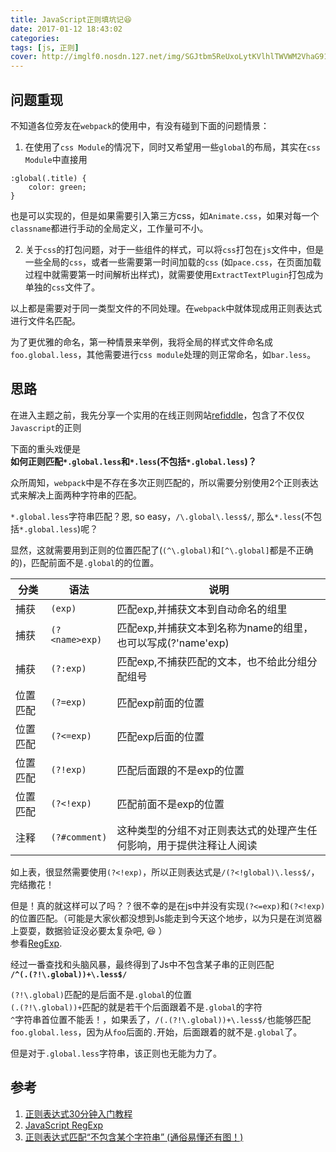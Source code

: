 ```yaml
---
title: JavaScript正则填坑记😆
date: 2017-01-12 18:43:02
categories:
tags: [js, 正则]
cover: http://imglf0.nosdn.127.net/img/SGJtbm5ReUxoLytKVlhlTWVWM2VhaG91cFJsYmVVdGZCcE9abThuUUJLckx4UHpySW9ZdVhBPT0.jpg?imageView&thumbnail=1680x0&quality=96&stripmeta=0&type=jpg
---
```



## 问题重现

不知道各位旁友在`webpack`的使用中，有没有碰到下面的问题情景：
1. 在使用了`css Module`的情况下，同时又希望用一些`global`的布局，其实在`css Module`中直接用
```
:global(.title) {
    color: green;
}
```
也是可以实现的，但是如果需要引入第三方css，如`Animate.css`，如果对每一个`classname`都进行手动的全局定义，工作量可不小。

2. 关于`css`的打包问题，对于一些组件的样式，可以将`css`打包在`js`文件中，但是一些全局的`css`，或者一些需要第一时间加载的`css` (如`pace.css`，在页面加载过程中就需要第一时间解析出样式)，就需要使用`ExtractTextPlugin`打包成为单独的`css`文件了。

以上都是需要对于同一类型文件的不同处理。在`webpack`中就体现成用正则表达式进行文件名匹配。

为了更优雅的命名，第一种情景来举例，我将全局的样式文件命名成`foo.global.less`，其他需要进行`css module`处理的则正常命名，如`bar.less`。

## 思路

在进入主题之前，我先分享一个实用的在线正则网站[refiddle](http://refiddle.com/)，包含了不仅仅`Javascript`的正则

下面的重头戏便是  
**如何正则匹配`*.global.less`和`*.less`(不包括`*.global.less`)？**

众所周知，`webpack`中是不存在多次正则匹配的，所以需要分别使用2个正则表达式来解决上面两种字符串的匹配。

`*.global.less`字符串匹配？恩, so easy，`/\.global\.less$/`, 那么`*.less`(不包括`*.global.less`)呢？

显然，这就需要用到正则的位置匹配了(`(^\.global)`和`[^\.global]`都是不正确的)，匹配前面不是`.global`的的位置。

| 分类|语法| 说明|
|---|---|---|
| 捕获|`(exp)`|匹配exp,并捕获文本到自动命名的组里|
| 捕获|`(?<name>exp)`|匹配exp,并捕获文本到名称为name的组里，也可以写成(?'name'exp)|
| 捕获|`(?:exp)`| 匹配exp,不捕获匹配的文本，也不给此分组分配组号|
| 位置匹配|`(?=exp)`|匹配exp前面的位置|
| 位置匹配|`(?<=exp)`|匹配exp后面的位置|
| 位置匹配|`(?!exp)`|	匹配后面跟的不是exp的位置|
| 位置匹配|`(?<!exp)`|匹配前面不是exp的位置|
| 注释	|`(?#comment)`|这种类型的分组不对正则表达式的处理产生任何影响，用于提供注释让人阅读|

如上表，很显然需要使用`(?<!exp)`，所以正则表达式是`/(?<!global)\.less$/`，完结撒花！

但是！真的就这样可以了吗？？很不幸的是在js中并没有实现`(?<=exp)`和`(?<!exp)`的位置匹配。（可能是大家伙都没想到Js能走到今天这个地步，以为只是在浏览器上耍耍，数据验证没必要太复杂吧, 😆 ）  
参看[RegExp](https://developer.mozilla.org/zh-CN/docs/Web/JavaScript/Reference/Global_Objects/RegExp).

经过一番查找和头脑风暴，最终得到了Js中不包含某子串的正则匹配  
**`/^(.(?!\.global))+\.less$/`**

`(?!\.global)`匹配的是后面不是`.global`的位置  
`(.(?!\.global))+`匹配的就是若干个后面跟着不是`.global`的字符  
`^`字符串首位置不能丢！，如果丢了，`/(.(?!\.global))+\.less$/`也能够匹配`foo.global.less`，因为从`foo`后面的`.`开始，后面跟着的就不是`.global`了。

但是对于`.global.less`字符串，该正则也无能为力了。

## 参考

1. [正则表达式30分钟入门教程](http://deerchao.net/tutorials/regex/regex.htm)
2. [JavaScript RegExp](https://developer.mozilla.org/zh-CN/docs/Web/JavaScript/Reference/Global_Objects/RegExp)
3. [正则表达式匹配“不包含某个字符串” (通俗易懂还有图！)](http://www.cnblogs.com/bvbook/archive/2010/11/03/1867775.html)






